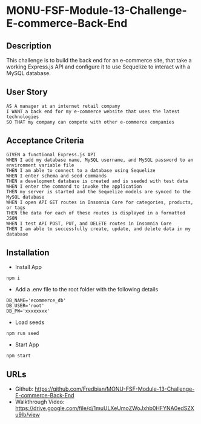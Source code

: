 # MONU-FSF-Module-13-Challenge-E-commerce-Back-End

## Description
This challenge is to build the back end for an e-commerce site, that take a working Express.js API and configure it to use Sequelize to interact with a MySQL database.

## User Story
```
AS A manager at an internet retail company
I WANT a back end for my e-commerce website that uses the latest technologies
SO THAT my company can compete with other e-commerce companies
```

## Acceptance Criteria
```
GIVEN a functional Express.js API
WHEN I add my database name, MySQL username, and MySQL password to an environment variable file
THEN I am able to connect to a database using Sequelize
WHEN I enter schema and seed commands
THEN a development database is created and is seeded with test data
WHEN I enter the command to invoke the application
THEN my server is started and the Sequelize models are synced to the MySQL database
WHEN I open API GET routes in Insomnia Core for categories, products, or tags
THEN the data for each of these routes is displayed in a formatted JSON
WHEN I test API POST, PUT, and DELETE routes in Insomnia Core
THEN I am able to successfully create, update, and delete data in my database
```

## Installation
* Install App
```
npm i
```

* Add a .env file to the root folder with the following details
```
DB_NAME='ecommerce_db'
DB_USER='root'
DB_PW='xxxxxxxx'
```

* Load seeds
```
npm run seed
```

* Start App
```
npm start
```

## URLs
* Github: https://github.com/Fredbian/MONU-FSF-Module-13-Challenge-E-commerce-Back-End 
* Walkthrough Video: https://drive.google.com/file/d/1muULXeUmoZWoJxhb0HFYNA0edSZXu9lb/view 


